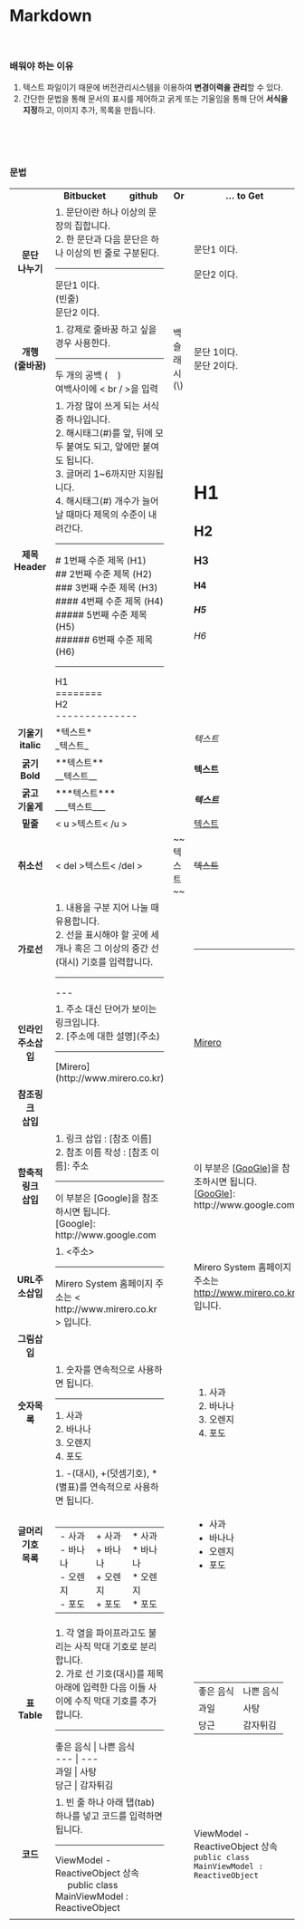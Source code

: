 

Markdown
====
<br />

### 배워야 하는 이유

1.	텍스트 파일이기 때문에 버전관리시스템을 이용하여 **변경이력을 관리**할 수 있다.
2.	간단한 문법을 통해 문서의 표시를 제어하고 굵게 또는 기울임을 통해 단어 **서식을 지정**하고, 이미지 추가, 목록을 만듭니다.
<br />
<br />
<br />

### 문법


<table>
<tr style=text-align:center>
<td></td>
<td><strong>Bitbucket</strong></td>
<td><strong>github</strong></td>
<td><strong>Or</strong></td>
<td><strong>	… to Get</strong></td>
</tr>
<tr>
<td style=text-align:center><strong>문단<br />나누기</strong></td>
<td colspan=2>1. 문단이란 하나 이상의 문장의 집합니다.<br>2. 한 문단과 다음 문단은 하나 이상의 빈 줄로 구분된다.<br /><hr>문단1 이다.<br>(빈줄)<br>문단2 이다.</td>
<td></td>
<td>문단1 이다.<br><br>문단2 이다.</td>
</tr>
<tr>
<td style=text-align:center><strong>개행<br />(줄바꿈)</strong></td>
<td colspan=2>1. 강제로 줄바꿈 하고 싶을 경우 사용한다.<br /><hr>두 개의 공백 (&nbsp&nbsp&nbsp&nbsp)<br />여백사이에 < br / >을 입력</td>
<td>백 슬래시 (\)</td>
<td>문단 1이다.<br />문단 2이다.</td>
</tr>
<tr>
<td style=text-align:center><strong>제목<br />Header</strong></td>
<td colspan=2>1. 가장 많이 쓰게 되는 서식 중 하나입니다.<br />2. 해시태그(#)를 앞, 뒤에 모두 붙여도 되고, 앞에만 붙여도 됩니다. <br />3. 글머리 1~6까지만 지원됩니다.<br />4. 해시태그(#) 개수가 늘어날 때마다 제목의 수준이 내려간다.<br /><hr># 1번째 수준 제목 (H1) <br />## 2번째 수준 제목 (H2) <br />### 3번째 수준 제목 (H3) <br />#### 4번째 수준 제목 (H4) <br />##### 5번째 수준 제목 (H5) <br />###### 6번째 수준 제목 (H6) <br /><hr>H1<br />========<br />H2<br />--------------</td>
<td></td>
<td><h1>H1</h1><h2>H2</h2><h3>H3</h3><h4>H4</h4><h5>H5</h5><h6>H6</h6></td>
</tr>
<tr>
<td style=text-align:center><strong>기울기<br />italic</strong></td>
<td colspan=2>*텍스트*<br />_텍스트_</td>
<td></td>
<td><em>텍스트</em></td>
</tr>
<tr>
<td style=text-align:center><strong>굵기<br />Bold</strong></td>
<td colspan=2>**텍스트**<br />__텍스트__</td>
<td></td>
<td><strong>텍스트</strong></td>
</tr>
<tr>
<td style=text-align:center><strong>굵고<br />기울게</strong></td>
<td colspan=2>***텍스트***<br />___텍스트___</td>
<td></td>
<td><strong><em>텍스트</em></strong></td>
</tr>
<tr>
<td style=text-align:center><strong>밑줄</strong></td>
<td colspan=2>< u >텍스트< /u ></td>
<td></td>
<td><u>텍스트</u></td>
</tr>
<tr>
<td style=text-align:center><strong>취소선</strong></td>
<td colspan=2>< del >텍스트< /del ></td>
<td>~~텍스트~~</td>
<td><del>텍스트</del></td>
</tr>
<tr>
<td style=text-align:center><strong>가로선</strong></td>
<td colspan=2>1. 내용을 구분 지어 나눌 때 유용합니다.<br />2. 선을 표시해야 할 곳에 세 개나 혹은 그 이상의 중간 선(대시) 기호를 입력합니다.<br /><hr>---</td>
<td></td>
<td><hr></td>
</tr>
<tr>
<td style=text-align:center><strong>인라인<br />주소삽입</strong></td>
<td colspan=2>1. 주소 대신 단어가 보이는 링크입니다.<br />2. [주소에 대한 설명](주소)<br /><hr>[Mirero](http://www.mirero.co.kr)</td>
<td></td>
<td><a href="http://www.mirero.co.kr">Mirero</a></td>
</tr>
<tr>
<td style=text-align:center><strong>참조링크<br />삽입</strong></td>
<td colspan=2></td>
<td></td>
<td></td>
</tr>
<tr>
<td style=text-align:center><strong>함축적링크<br />삽입<strong></strong></td>
<td colspan=2>1. 링크 삽입 : [참조 이름]<br />2. 참조 이름 작성 : [참조 이름]: 주소<br /><hr>이 부분은 [Google]을 참조하시면 됩니다.<br />[Google]: http://www.google.com</td>
<td></td>
<td>이 부분은 [<a href="www/google.com">GooGle</a>]을 참조하시면 됩니다.<br />[<a href="www/google.com">GooGle</a>]: http://www.google.com</td>
</tr>
<tr>
<td style=text-align:center><strong>URL주소삽입<strong></strong></td>
<td colspan=2>1. <주소><br /><hr>Mirero System 홈페이지 주소는 < http://www.mirero.co.kr > 입니다.</td>
<td></td>
<td>Mirero System 홈페이지 주소는 <a href="http://www.mirero.co.kr">http://www.mirero.co.kr</a> 입니다.</td>
</tr>
<tr>
<td style=text-align:center><strong>그림삽입<strong></strong></td><td colspan=2></td><td></td><td></td></tr>
<tr>
<td style=text-align:center><strong>숫자목록</strong></td>
<td colspan=2>1. 숫자를 연속적으로 사용하면 됩니다.<br /><hr>1. 사과<br />2. 바나나<br />3. 오렌지<br />4. 포도</td>
<td></td>
<td><ol><li>사과</li><li>바나나</li><li>오렌지</li><li>포도</li></ol></td>
</tr>
<tr>
<td style=text-align:center><strong>글머리기호<br />목록</strong></td>
<td colspan=2>1. -(대시), +(덧셈기호), *(별표)를 연속적으로 사용하면 됩니다.<br /><br /><table><tr><td>- 사과<br />- 바나나<br />- 오렌지<br />- 포도</td><td>+ 사과<br />+ 바나나<br />+ 오렌지<br />+ 포도</td><td>* 사과<br />* 바나나<br />* 오렌지<br />* 포도</td></table></td>
<td></td>
<td><ul><li>사과</li><li>바나나</li><li>오렌지</li><li>포도</li></ul></td>
</tr>
<tr>
<td style=text-align:center><strong>표<br />Table</strong></td>
<td colspan=2>1. 각 열을 파이프라고도 불리는 사직 막대 기호로 분리합니다.<br />2. 가로 선 기호(대시)를 제목 아래에 입력한 다음 이들 사이에 수직 막대 기호를 추가합니다.<br /><hr>좋은 음식 | 나쁜 음식<br />--- | ---<br />과일 | 사탕<br />당근 | 감자튀김</td>
<td></td>
<td><table><tr><td>좋은 음식</td><td>나쁜 음식</td></tr><tr><td>과일</td><td>사탕</td></tr><tr><td>당근</td><td>감자튀김</td></tr></table></td>
</tr>
<tr>
<td style=text-align:center><strong>코드</strong></td>
<td colspan=2>1. 빈 줄 하나 아래 탭(tab) 하나를 넣고 코드를 입력하면 됩니다.<br /><hr>ViewModel - ReactiveObject 상속<br />&nbsp;&nbsp;&nbsp;&nbsp;&nbsp;public class MainViewModel : ReactiveObject</td>
<td></td>
<td>ViewModel - ReactiveObject 상속<br /><code>public class MainViewModel : ReactiveObject</code></td>
</tr>
<tr><td style=text-align:center><strong></strong></td><td></td><td></td><td></td><td></td></tr></table>
